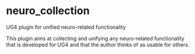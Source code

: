 # neuro_collection
UG4 plugin for unified neuro-related functionality

This plugin aims at collecting and unifying any neuro-related functionality that is developed for UG4 and that the author thinks of as usable for others.

